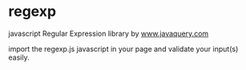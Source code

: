regexp
======

javascript Regular Expression library by www.javaquery.com

import the regexp.js javascript in your page and validate your input(s) easily.
